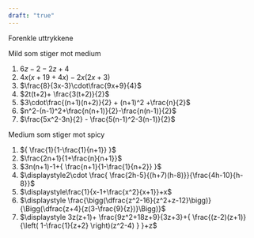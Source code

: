 ```yaml
---
draft: "true"
---
```


Forenkle uttrykkene 

Mild som stiger mot medium
1. $6z-2-2z+4$
2. $4x(x+19+4x)-2x(2x+3)$
3. $\frac{8}{3x-3}\cdot\frac{9x+9}{4}$
4. $2t(t+2)+ \frac{3(t+2)}{2}$
4. $3\cdot\frac{(n+1)(n+2)}{2} + (n+1)^2 +\frac{n}{2}$
5. $n^2-(n-1)^2+\frac{n(n+1)}{2}-\frac{n(n-1)}{2}$
6. $\frac{5x^2-3n}{2} - \frac{5(n-1)^2-3(n-1)}{2}$

Medium som stiger mot spicy

1. ${ \frac{1}{1-\frac{1}{n+1}} }$
2. $\frac{2n+1}{1+\frac{n}{n+1}}$
3. $3n(n+1)-1+{ \frac{n+1}{1-\frac{1}{n+2}} }$
4. $\displaystyle2\cdot \frac{ \frac{2h-5}{(h+7)(h-8)}}{\frac{4h-10}{h-8}}$
5. $\displaystyle\frac{1}{x-1+\frac{x^2}{x+1}}+x$
6. $\displaystyle \frac{\bigg(\dfrac{z^2-16}{z^2+z-12}\bigg)}{\Bigg(\dfrac{z+4}{z(3-\frac{9}{z})}\Bigg)}$
7. $\displaystyle 3z(z+1)+ \frac{9z^2+18z+9}{3z+3}+{ \frac{(z-2)(z+1)}{\left( 1-\frac{1}{z+2}  \right)(z^2-4) } }+z$


